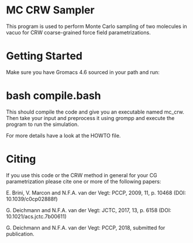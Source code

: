 MC CRW Sampler
==============

This program is used to perform Monte Carlo sampling of two molecules
in vacuo for CRW coarse-grained force field parametrizations.

Getting Started
===============

Make sure you have Gromacs 4.6 sourced in your path and run:

# bash compile.bash

This should compile the code and give you an executable named mc_crw.
Then take your input and preprocess it using grompp and execute the program
to run the simulation.

For more details have a look at the HOWTO file.

Citing
======

If you use this code or the CRW method in general for your CG parametrization
please cite one or more of the following papers:

E. Brini, V. Marcon and N.F.A. van der Vegt: PCCP, 2009, 11, p. 10468 (DOI: 10.1039/c0cp02888f)

G. Deichmann and N.F.A. van der Vegt: JCTC, 2017, 13, p. 6158 (DOI: 10.1021/acs.jctc.7b00611)

G. Deichmann and N.F.A. van der Vegt: PCCP, 2018, submitted for publication. 
